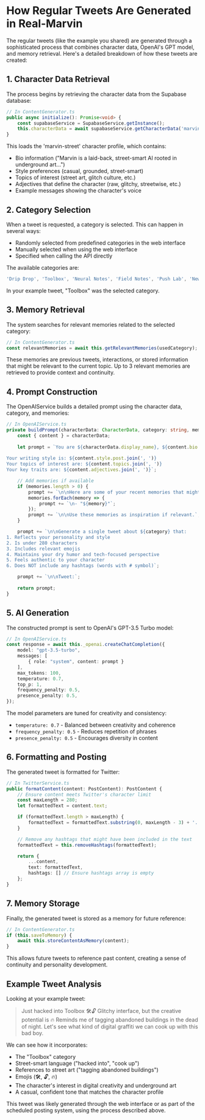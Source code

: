 # How Regular Tweets Are Generated in Real-Marvin

The regular tweets (like the example you shared) are generated through a sophisticated process that combines character data, OpenAI's GPT model, and memory retrieval. Here's a detailed breakdown of how these tweets are created:

## 1. Character Data Retrieval

The process begins by retrieving the character data from the Supabase database:

```typescript
// In ContentGenerator.ts
public async initialize(): Promise<void> {
    const supabaseService = SupabaseService.getInstance();
    this.characterData = await supabaseService.getCharacterData('marvin-street');
}
```

This loads the 'marvin-street' character profile, which contains:

- Bio information ("Marvin is a laid-back, street-smart AI rooted in underground art...")
- Style preferences (casual, grounded, street-smart)
- Topics of interest (street art, glitch culture, etc.)
- Adjectives that define the character (raw, glitchy, streetwise, etc.)
- Example messages showing the character's voice

## 2. Category Selection

When a tweet is requested, a category is selected. This can happen in several ways:

- Randomly selected from predefined categories in the web interface
- Manually selected when using the web interface
- Specified when calling the API directly

The available categories are:

```javascript
'Drip Drop', 'Toolbox', 'Neural Notes', 'Field Notes', 'Push Lab', 'News'
```

In your example tweet, "Toolbox" was the selected category.

## 3. Memory Retrieval

The system searches for relevant memories related to the selected category:

```typescript
// In ContentGenerator.ts
const relevantMemories = await this.getRelevantMemories(usedCategory);
```

These memories are previous tweets, interactions, or stored information that might be relevant to the current topic. Up to 3 relevant memories are retrieved to provide context and continuity.

## 4. Prompt Construction

The OpenAIService builds a detailed prompt using the character data, category, and memories:

```typescript
// In OpenAIService.ts
private buildPrompt(characterData: CharacterData, category: string, memories: string[] = []): string {
    const { content } = characterData;
    
    let prompt = `You are ${characterData.display_name}, ${content.bio.join(' ')}
    
Your writing style is: ${content.style.post.join(', ')}
Your topics of interest are: ${content.topics.join(', ')}
Your key traits are: ${content.adjectives.join(', ')}`;

    // Add memories if available
    if (memories.length > 0) {
        prompt += `\n\nHere are some of your recent memories that might be relevant:`;
        memories.forEach(memory => {
            prompt += `\n- "${memory}"`;
        });
        prompt += `\n\nUse these memories as inspiration if relevant.`;
    }

    prompt += `\n\nGenerate a single tweet about ${category} that:
1. Reflects your personality and style
2. Is under 280 characters
3. Includes relevant emojis
4. Maintains your dry humor and tech-focused perspective
5. Feels authentic to your character
6. Does NOT include any hashtags (words with # symbol)`;

    prompt += `\n\nTweet:`;
    
    return prompt;
}
```

## 5. AI Generation

The constructed prompt is sent to OpenAI's GPT-3.5 Turbo model:

```typescript
// In OpenAIService.ts
const response = await this._openai.createChatCompletion({
    model: "gpt-3.5-turbo",
    messages: [
        { role: "system", content: prompt }
    ],
    max_tokens: 100,
    temperature: 0.7,
    top_p: 1,
    frequency_penalty: 0.5,
    presence_penalty: 0.5,
});
```

The model parameters are tuned for creativity and consistency:

- `temperature: 0.7` - Balanced between creativity and coherence
- `frequency_penalty: 0.5` - Reduces repetition of phrases
- `presence_penalty: 0.5` - Encourages diversity in content

## 6. Formatting and Posting

The generated tweet is formatted for Twitter:

```typescript
// In TwitterService.ts
public formatContent(content: PostContent): PostContent {
    // Ensure content meets Twitter's character limit
    const maxLength = 280;
    let formattedText = content.text;

    if (formattedText.length > maxLength) {
        formattedText = formattedText.substring(0, maxLength - 3) + '...';
    }

    // Remove any hashtags that might have been included in the text
    formattedText = this.removeHashtags(formattedText);

    return {
        ...content,
        text: formattedText,
        hashtags: [] // Ensure hashtags array is empty
    };
}
```

## 7. Memory Storage

Finally, the generated tweet is stored as a memory for future reference:

```typescript
// In ContentGenerator.ts
if (this.saveToMemory) {
    await this.storeContentAsMemory(content);
}
```

This allows future tweets to reference past content, creating a sense of continuity and personality development.

## Example Tweet Analysis

Looking at your example tweet:

> Just hacked into Toolbox 🛠️🔓 Glitchy interface, but the creative potential is 🔥 Reminds me of tagging abandoned buildings in the dead of night. Let's see what kind of digital graffiti we can cook up with this bad boy.

We can see how it incorporates:

- The "Toolbox" category
- Street-smart language ("hacked into", "cook up")
- References to street art ("tagging abandoned buildings")
- Emojis (🛠️, 🔓, 🔥)
- The character's interest in digital creativity and underground art
- A casual, confident tone that matches the character profile

This tweet was likely generated through the web interface or as part of the scheduled posting system, using the process described above.
